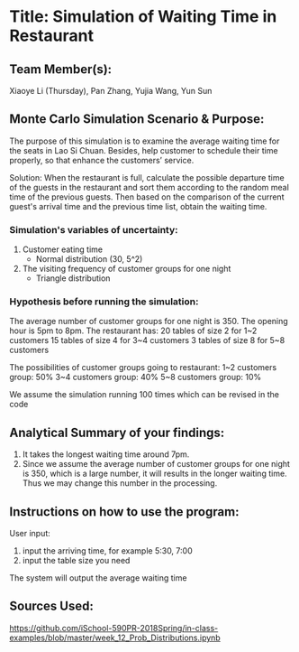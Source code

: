 # Title: Simulation of Waiting Time in Restaurant

## Team Member(s):
Xiaoye Li (Thursday), Pan Zhang, Yujia Wang, Yun Sun


## Monte Carlo Simulation Scenario & Purpose:

The purpose of this simulation is to examine the average waiting time for the seats in Lao Si Chuan.
Besides, help customer to schedule their time properly, so that enhance the customers’ service.

Solution:
When the restaurant is full, calculate the possible departure time of the guests in the restaurant
and sort them according to the random meal time of the previous guests.
Then based on the comparison of the current guest's arrival time and the previous time list,
obtain the waiting time.

### Simulation's variables of uncertainty:

1. Customer eating time
    - Normal distribution (30, 5^2)
2. The visiting frequency of customer groups for one night
    - Triangle distribution


### Hypothesis before running the simulation:

The average number of customer groups for one night is 350.
The opening hour is 5pm to 8pm.
The restaurant has:
20 tables of size 2 for 1~2 customers
15 tables of size 4 for 3~4 customers
 3 tables of size 8 for 5~8 customers

The possibilities of customer groups going to restaurant:
1~2 customers group: 50%
3~4 customers group: 40%
5~8 customers group: 10%

We assume the simulation running 100 times which can be revised in the code


## Analytical Summary of your findings:
1. It takes the longest waiting time around 7pm.
2. Since we assume the average number of customer groups for one night is 350, which is a large number,
it will results in the longer waiting time. Thus we may change this number in the processing.

## Instructions on how to use the program:

User input:
1. input the arriving time, for example 5:30, 7:00
2. input the table size you need

The system will output the average waiting time

## Sources Used:
https://github.com/iSchool-590PR-2018Spring/in-class-examples/blob/master/week_12_Prob_Distributions.ipynb


